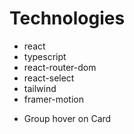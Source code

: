 # Technologies

- react
- typescript
- react-router-dom
- react-select
- tailwind
- framer-motion

* Group hover on Card
